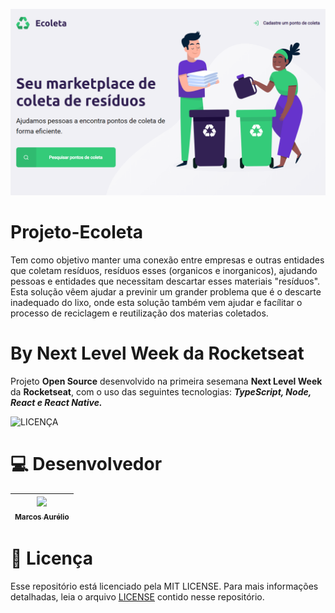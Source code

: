 ![HomeEcoleta](https://github.com/marcosaureliodev/Projeto-Ecoleta/blob/master/HomeEcoleta.PNG)

# Projeto-Ecoleta
 Tem como objetivo manter uma conexão entre empresas e outras entidades que coletam resíduos, resíduos esses (organicos e inorganicos), ajudando pessoas e entidades que necessitam descartar esses materiais "resíduos". Esta solução vêem ajudar a previnir um grander problema que é o descarte  inadequado do lixo,  onde esta solução também vem ajudar e facílitar o processo de reciclagem e reutilização dos materias coletados.

# By Next Level Week da Rocketseat

Projeto **Open Source** desenvolvido na primeira sesemana **Next Level Week** da **Rocketseat**, com o uso das seguintes tecnologias: **_TypeScript, Node, React e React Native._**

![LICENÇA](https://img.shields.io/badge/LICENÇA-MIT-GREEN)

# :computer: Desenvolvedor
[<img src="https://avatars3.githubusercontent.com/u/63154006?s=460&u=42ba311a73dfa829f5ea8cd220fd054ee05314cb&v" width=115 > <br> <sub> Marcos Aurélio </sub>](https://github.com/marcosaureliodev) |
| :---: |  

# :bookmark_tabs: Licença

Esse repositório está licenciado pela MIT LICENSE. Para mais informações detalhadas, leia o arquivo [LICENSE](https://github.com/marcosaureliodev/Projeto-Ecoleta/blob/master/LICENSE) contido nesse repositório.
